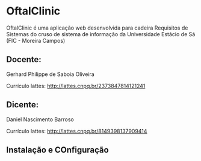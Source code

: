 # OftalClinic

OftalClinic é uma aplicação web desenvolvida para cadeira Requisitos de Sistemas do cruso de sistema de informação da Universidade Estácio de Sá (FIC - Moreira Campos)

## Docente:

Gerhard Philippe de Saboia Oliveira

Currículo lattes: http://lattes.cnpq.br/2373847814121241

## Dicente:

Daniel Nascimento Barroso

Currículo lattes: http://lattes.cnpq.br/8149398137909414

## Instalação e COnfiguração

